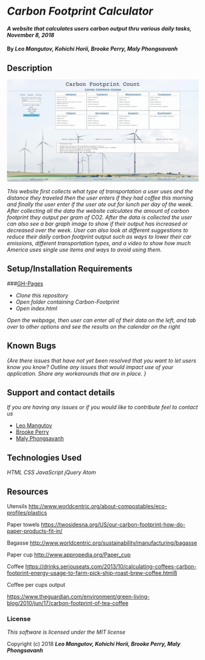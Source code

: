 # _Carbon Footprint Calculator_

#### _A website that calculates users carbon output thru various daily tasks, November 8, 2018_

#### By _**Leo Mangutov, Kohichi Horii, Brooke Perry, Maly Phongsavanh**_

## Description

![Screen Shot](img/screenshot.png "Screenshot of Webpage")

_This website first collects what type of transportation a user uses and the distance they traveled then the user enters if they had coffee this morning and finally the user enter if the user ate out for lunch per day of the week. After collecting all the data the website calculates the amount of carbon footprint they output per gram of CO2. After the data is collected the user can also see a bar graph image to show if their output has increased or decreased over the week. User can also look at different suggestions to reduce their daily carbon footprint output such as ways to lower their car emissions, different transportation types, and a video to show how much America uses single use items and ways to avoid using them._


## Setup/Installation Requirements

###[GH-Pages](https://brookeruu.github.io/Carbon-Footprint-Tracker/)

* _Clone this repository_
* _Open folder containing Carbon-Footprint_
* _Open index.html_

_Open the webpage, then user can enter all of their data on the left, and tab over to other options and see the results on the calendar on the right_

## Known Bugs

_{Are there issues that have not yet been resolved that you want to let users know you know?  Outline any issues that would impact use of your application.  Share any workarounds that are in place. }_

## Support and contact details

_If you are having any issues or if you would like to contribute feel to contact us_
 * [Leo Mangutov](mailto:leo.mangutov@gmail.com)
 * [Brooke Perry](mailto:perrysbrooke@gmail.com)
 * [Maly Phongsavanh](mailto:phongsavanh619@icloud.com)

## Technologies Used

_HTML_
_CSS_
_JavaScript_
_jQuery_
_Atom_

## Resources

Utensils
http://www.worldcentric.org/about-compostables/eco-profiles/plastics

Paper towels
https://twosidesna.org/US/our-carbon-footprint-how-do-paper-products-fit-in/

Bagasse
http://www.worldcentric.org/sustainability/manufacturing/bagasse

Paper cup
http://www.appropedia.org/Paper_cup

Coffee
https://drinks.seriouseats.com/2013/10/calculating-coffees-carbon-footprint-energy-usage-to-farm-pick-ship-roast-brew-coffee.htmlß

Coffee per cups output

https://www.theguardian.com/environment/green-living-blog/2010/jun/17/carbon-footprint-of-tea-coffee

### License

*This software is licensed under the MIT license*

Copyright (c) 2018 **_Leo Mangutov, Kohichi Horii, Brooke Perry, Maly Phongsavanh_**
